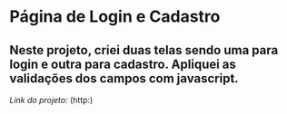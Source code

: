 # Página de Login e Cadastro

## Neste projeto, criei duas telas sendo uma para login e outra para cadastro. Apliquei as validações dos campos com javascript. 

*Link do projeto:* (http:)
